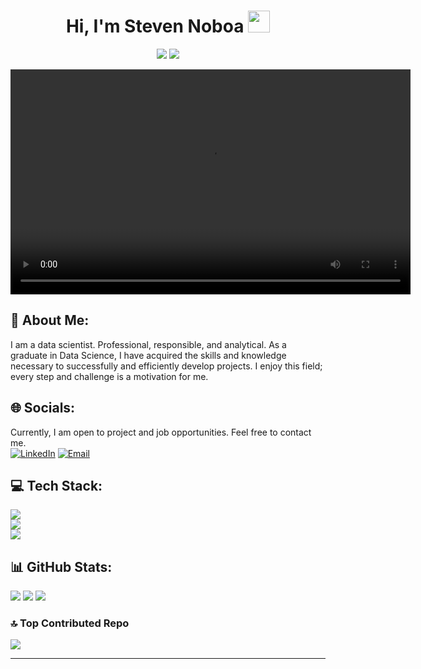 <h1 align="center"><b>Hi, I'm Steven Noboa </b><img src="https://media.giphy.com/media/hvRJCLFzcasrR4ia7z/giphy.gif" width="35"></h1>
<p align="center">
  <a href="https://github.com/DenverCoder1/readme-typing-svg"><img src="https://readme-typing-svg.herokuapp.com?font=Time+New+Roman&color=cyan&size=25&center=true&vCenter=true&width=600&height=100&lines=Data+Scientist+Junior."></a>
   <a href="https://github.com/DenverCoder1/readme-typing-svg"><img src="https://readme-typing-svg.herokuapp.com?font=Time+New+Roman&color=cyan&size=25&center=true&vCenter=true&width=600&height=100&lines=Ready+for+the+next+challenge."></a>
</p>


<video width="640" height="360" controls>
  <source src="Steven.mp4" type="video/mp4">
</video>

## 💫 About Me:
I am a data scientist. Professional, responsible, and analytical. As a graduate in Data Science, I have acquired the skills and knowledge necessary to successfully and efficiently develop projects. I enjoy this field; every step and challenge is a motivation for me.

## 🌐 Socials:
Currently, I am open to project and job opportunities. Feel free to contact me.
<br>
[![LinkedIn](https://img.shields.io/badge/LinkedIn-%230077B5.svg?logo=linkedin&logoColor=white)](https://www.linkedin.com/in/steven-noboa-ord%C3%B3%C3%B1ez-24055810b/) 
[![Email](https://img.shields.io/badge/Email-D14836?logo=gmail&logoColor=white)](https://mail.google.com/mail/?view=cm&fs=1&to=stevennoboaordonez@gmail.com)

## 💻 Tech Stack:
<div class="badge-container">
    <div class="badge-column">
        <a href="https://skillicons.dev">
            <img src="https://skillicons.dev/icons?i=py,git,docker,html,aws,gcp" />
        </a>
    </div>
    <div class="badge-column">
        <a href="https://skillicons.dev">
            <img src="https://skillicons.dev/icons?i=matlab,flask,github,mongodb,mysql,azure" />
        </a>
    </div>
    <div class="badge-column">
        <a href="https://skillicons.dev">
            <img src="https://skillicons.dev/icons?i=opencv,postgres,postman,regex,sqlite,stackoverflow,md,sklearn,selenium,tensorflow,visualstudio,vscode" />
        </a>
    </div>
</div>

## 📊 GitHub Stats:
![](https://github-readme-stats.vercel.app/api?username=StevenNoboa&theme=dark&hide_border=false&include_all_commits=false&count_private=false)
![](https://github-readme-streak-stats.herokuapp.com/?user=StevenNoboa&theme=dark&hide_border=false)
![](https://github-readme-stats.vercel.app/api/top-langs/?username=StevenNoboa&theme=dark&hide_border=false&include_all_commits=false&count_private=false&layout=compact)

### 🔝 Top Contributed Repo
![](https://github-contributor-stats.vercel.app/api?username=StevenNoboa&limit=5&theme=dark&combine_all_yearly_contributions=true)


---


<!-- Proudly created with GPRM ( https://gprm.itsvg.in ) -->
